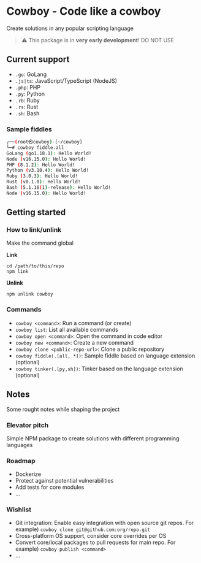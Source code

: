 # Cowboy - Code like a cowboy
Create solutions in any popular scripting language

> :warning: This package is in **very early development**! DO NOT USE

## Current support
- `.go`: GoLang
- `.js|ts`: JavaScript/TypeScript (NodeJS)
- `.php`: PHP
- `.py`: Python
- `.rb`: Ruby
- `.rs`: Rust
- `.sh`: Bash

### Sample fiddles
```sh
┌──(root㉿cowboy)-[~/cowboy]
└─# cowboy fiddle.all
GoLang (go1.18.1): Hello World!
Node (v16.15.0): Hello World!
PHP (8.1.2): Hello World!
Python (v3.10.4): Hello World!
Ruby (3.0.3): Hello World!
Rust (v0.1.0): Hello World!
Bash (5.1.16(1)-release): Hello World!
Node (v16.15.0): Hello World!
```

## Getting started
### How to link/unlink
Make the command global

**Link**
```
cd /path/to/this/repo
npm link
```

**Unlink**
```
npm unlink cowboy
```

### Commands
- `cowboy <command>`: Run a command (or create)
- `cowboy list`: List all available commands
- `cowboy open <command>`: Open the command in code editor
- `cowboy new <command>`: Create a new command
- `cowboy clone <public-repo-url>`: Clone a public repository
- `cowboy fiddle(.[all, *])`: Sample fiddle based on language extension (optional)
- `cowboy tinker(.[py,sh])`: Tinker based on the language extension (optional)

## Notes
Some rought notes while shaping the project

### Elevator pitch
Simple NPM package to create solutions with different programming languages

### Roadmap
- Dockerize
- Protect against potential vulnerabilities
- Add tests for core modules
- ...

### Wishlist
- Git integration: Enable easy integration with open source git repos. For example) `cowboy clone git@github.com:org/repo.git`
- Cross-platform OS support, consider core overrides per OS
- Convert core/local packages to pull requests for main repo. For example) `cowboy publish <command>`
- ...
